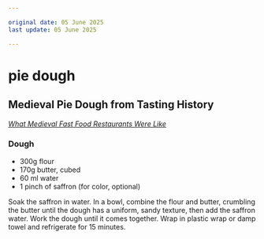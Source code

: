 ```yaml
---

original date: 05 June 2025
last update: 05 June 2025

---
```


# pie dough

## Medieval Pie Dough from Tasting History

_[What Medieval Fast Food Restaurants Were Like](https://www.youtube.com/watch?v=fWxyCBNrYq0)_

### Dough

- 300g flour
- 170g butter, cubed
- 60 ml water
- 1 pinch of saffron (for color, optional)

Soak the saffron in water. In a bowl, combine the flour and butter, crumbling the butter until the dough has a uniform, sandy texture, then add the saffron water. Work the dough until it comes together. Wrap in plastic wrap or damp towel and refrigerate for 15 minutes.